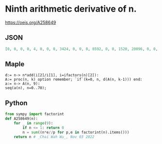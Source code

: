 # Ninth arithmetic derivative of n\.
https://oeis.org/A258649
## JSON
```JSON
[0, 0, 0, 0, 4, 0, 0, 0, 3424, 0, 0, 0, 8592, 0, 0, 1520, 20096, 0, 0, 0, 8144, 0, 0, 0, 16304, 0, 752, 27, 20096, 0, 0, 0, 70464, 0, 0, 3424, 22288, 0, 0, 8592, 7744, 0, 0, 0, 32624, 3424, 0, 0, 65264, 0, 1520, 3120, 22288, 0, 23112, 8592, 47872, 0, 0, 0, 47872]
```
## Maple
```Maple
d:= n-> n*add(i[2]/i[1], i=ifactors(n)[2]):
A:= proc(n, k) option remember; `if`(k=0, n, d(A(n, k-1))) end:
a:= n-> A(n, 9):
seq(a(n), n=0..70);
```
## Python
```Python
from sympy import factorint
def A258649(n):
    for _ in range(9):
        if n <= 1: return 0
        n = sum((n*e//p for p,e in factorint(n).items()))
    return n # _Chai Wah Wu_, Nov 03 2022
```
